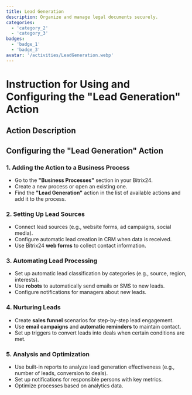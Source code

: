 ```yaml
---
title: Lead Generation
description: Organize and manage legal documents securely.
categories: 
  - 'category_2'
  - 'category_3'
badges: 
  - 'badge_1'
  - 'badge_3'
avatar: '/activities/LeadGeneration.webp'
---
```


# Instruction for Using and Configuring the "Lead Generation" Action

## Action Description

## **Configuring the "Lead Generation" Action**

### 1. Adding the Action to a Business Process
- Go to the **"Business Processes"** section in your Bitrix24.
- Create a new process or open an existing one.
- Find the **"Lead Generation"** action in the list of available actions and add it to the process.

### 2. Setting Up Lead Sources
- Connect lead sources (e.g., website forms, ad campaigns, social media).
- Configure automatic lead creation in CRM when data is received.
- Use Bitrix24 **web forms** to collect contact information.

### 3. Automating Lead Processing
- Set up automatic lead classification by categories (e.g., source, region, interests).
- Use **robots** to automatically send emails or SMS to new leads.
- Configure notifications for managers about new leads.

### 4. Nurturing Leads
- Create **sales funnel** scenarios for step-by-step lead engagement.
- Use **email campaigns** and **automatic reminders** to maintain contact.
- Set up triggers to convert leads into deals when certain conditions are met.

### 5. Analysis and Optimization
- Use built-in reports to analyze lead generation effectiveness (e.g., number of leads, conversion to deals).
- Set up notifications for responsible persons with key metrics.
- Optimize processes based on analytics data.  

